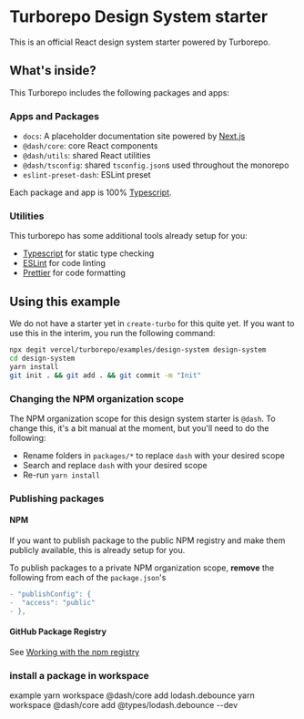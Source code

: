 # Turborepo Design System starter

This is an official React design system starter powered by Turborepo.

## What's inside?

This Turborepo includes the following packages and apps:

### Apps and Packages

- `docs`: A placeholder documentation site powered by [Next.js](https://nextjs.org)
- `@dash/core`: core React components
- `@dash/utils`: shared React utilities
- `@dash/tsconfig`: shared `tsconfig.json`s used throughout the monorepo
- `eslint-preset-dash`: ESLint preset

Each package and app is 100% [Typescript](https://www.typescriptlang.org/).

### Utilities

This turborepo has some additional tools already setup for you:

- [Typescript](https://www.typescriptlang.org/) for static type checking
- [ESLint](https://eslint.org/) for code linting
- [Prettier](https://prettier.io) for code formatting

## Using this example

We do not have a starter yet in `create-turbo` for this quite yet. If you want to use this in the interim, you run the following command:

```sh
npx degit vercel/turborepo/examples/design-system design-system
cd design-system
yarn install
git init . && git add . && git commit -m "Init"
```

### Changing the NPM organization scope

The NPM organization scope for this design system starter is `@dash`. To change this, it's a bit manual at the moment, but you'll need to do the following:

- Rename folders in `packages/*` to replace `dash` with your desired scope
- Search and replace `dash` with your desired scope
- Re-run `yarn install`

### Publishing packages

#### NPM

If you want to publish package to the public NPM registry and make them publicly available, this is already setup for you.

To publish packages to a private NPM organization scope, **remove** the following from each of the `package.json`'s

```diff
- "publishConfig": {
-  "access": "public"
- },
```

#### GitHub Package Registry

See [Working with the npm registry](https://docs.github.com/en/packages/working-with-a-github-packages-registry/working-with-the-npm-registry#publishing-a-package-using-publishconfig-in-the-packagejson-file)


### install a package in workspace
example
yarn workspace @dash/core add lodash.debounce 
yarn workspace @dash/core add @types/lodash.debounce --dev 